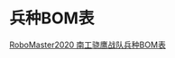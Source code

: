 # 兵种BOM表

[RoboMaster2020 南工骁鹰战队兵种BOM表](https://docs.qq.com/sheet/DRFFhWFBOUWdoZG13?c=O20A0A0)

[^_^]: (date:2020-05-10)
